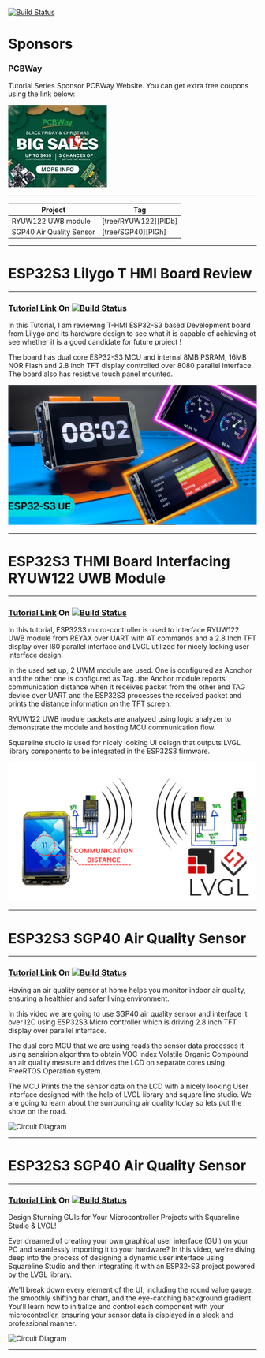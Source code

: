 [![Build Status](https://img.shields.io/badge/USEFUL%20ELECTRONICS-YOUTUBE-red)](https://www.youtube.com/user/wardzx1)

# Sponsors

### PCBWay
Tutorial Series Sponsor PCBWay Website. You can get extra free coupons using the link below:

[<img src="https://github.com/UsefulElectronics/esp32s3-lilygo-thmi-ryuw122/blob/main/pictures/pcbwaybanner.jpg">](https://www.pcbway.com/setinvite.aspx?inviteid=582640)

***
| Project | Tag |
| ------ | ------ |
| RYUW122 UWB module  | [tree/RYUW122][PlDb] |
| SGP40 Air Quality Sensor | [tree/SGP40][PlGh] |

***
# ESP32S3 Lilygo T HMI Board Review
***
### [Tutorial Link](https://youtu.be/12MyKaSyPj4) On [![Build Status](https://img.shields.io/badge/YouTube-FF0000?style=for-the-badge&logo=youtube&logoColor=white)](https://www.youtube.com/wardzx1) 

In this Tutorial, I am reviewing T-HMI ESP32-S3 based Development board from Lilygo and its hardware design to see what it is capable of achieving ot see whether it is a good candidate for future project !

The board has dual core ESP32-S3 MCU and internal 8MB PSRAM, 16MB  NOR Flash and 2.8 inch TFT display controlled over 8080 parallel interface. The board also has resistive touch panel mounted.

![Circuit Diagram](https://github.com/UsefulElectronics/esp32s3-lilygo-thmi-ryuw122/blob/main/pictures/THMI.png)
***

# ESP32S3 THMI Board Interfacing RYUW122 UWB Module
***
### [Tutorial Link](https://youtu.be/anwFOHaNnUQ) On [![Build Status](https://img.shields.io/badge/YouTube-FF0000?style=for-the-badge&logo=youtube&logoColor=white)](https://www.youtube.com/wardzx1) 

In this tutorial, ESP32S3 micro-controller is used to interface RYUW122 UWB module from REYAX over UART with AT commands and a 2.8 Inch TFT display over I80 parallel interface and LVGL utilized for nicely looking user interface design.

In the used set up, 2 UWM module are used. One is configured as Acnchor and the other one is configured as Tag. the Anchor module reports communication distance when it receives packet from the other end TAG device over UART and the ESP32S3 processes the received packet and prints the distance information on the TFT screen. 

RYUW122 UWB module packets are analyzed using logic analyzer to demonstrate the module and hosting MCU communication flow.

Squareline studio is used for nicely looking UI deisgn that outputs LVGL library components to be integrated in the ESP32S3 firmware.

![Circuit Diagram](https://github.com/UsefulElectronics/esp32s3-lilygo-thmi-ryuw122/blob/main/pictures/uwb%20cover.png)

***
# ESP32S3 SGP40 Air Quality Sensor
***
### [Tutorial Link](https://youtu.be/_cIWVNCPDKA) On [![Build Status](https://img.shields.io/badge/YouTube-FF0000?style=for-the-badge&logo=youtube&logoColor=white)](https://www.youtube.com/wardzx1) 

Having an air quality sensor at home helps you monitor indoor air quality, ensuring a healthier and safer living environment.

In this video we are going to use SGP40 air quality sensor and interface it over I2C using ESP32S3 Micro controller which is driving 2.8 inch TFT display over parallel interface.

The dual core MCU that we are using reads the sensor data processes it using sensirion algorithm to obtain VOC index Volatile Organic Compound an air quality measure and drives the LCD on separate cores using FreeRTOS Operation system.

The MCU Prints the the sensor data on the LCD with a nicely looking User interface designed with the help of LVGL library and square line studio. We are going to learn about the surrounding air quality today so lets put the show on the road.

![Circuit Diagram](https://github.com/UsefulElectronics/esp32s3-lilygo-thmi-ryuw122/blob/main/pictures/spg40%20thumnail.png)
***

# ESP32S3 SGP40 Air Quality Sensor
***
### [Tutorial Link](https://youtu.be/A8EMmGQPYvc) On [![Build Status](https://img.shields.io/badge/YouTube-FF0000?style=for-the-badge&logo=youtube&logoColor=white)](https://www.youtube.com/wardzx1) 

Design Stunning GUIs for Your Microcontroller Projects with Squareline Studio & LVGL!

Ever dreamed of creating your own graphical user interface (GUI) on your PC and seamlessly importing it to your hardware? In this video, we're diving deep into the process of designing a dynamic user interface using Squareline Studio and then integrating it with an ESP32-S3 project powered by the LVGL library.

We'll break down every element of the UI, including the round value gauge, the smoothly shifting bar chart, and the eye-catching background gradient. You'll learn how to initialize and control each component with your microcontroller, ensuring your sensor data is displayed in a sleek and professional manner.

![Circuit Diagram](https://github.com/UsefulElectronics/esp32s3-lilygo-thmi-ryuw122/blob/main/pictures/AIR%20QUALITY%20SENSOR%20GUI.png)
***